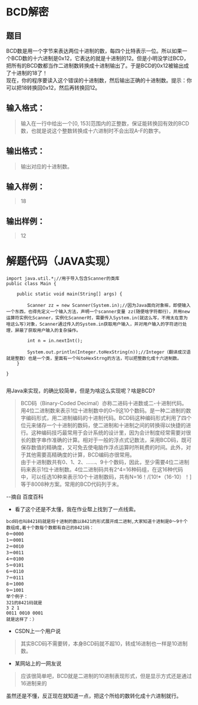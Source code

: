 # BCD解密
## 题目
BCD数是用一个字节来表达两位十进制的数，每四个比特表示一位。所以如果一个BCD数的十六进制是0x12，它表达的就是十进制的12。但是小明没学过BCD，把所有的BCD数都当作二进制数转换成十进制输出了。于是BCD的0x12被输出成了十进制的18了！  
现在，你的程序要读入这个错误的十进制数，然后输出正确的十进制数。提示：你可以把18转换回0x12，然后再转换回12。  
## 输入格式：  

>输入在一行中给出一个[0, 153]范围内的正整数，保证能转换回有效的BCD数，也就是说这个整数转换成十六进制时不会出现A-F的数字。    

## 输出格式：    

>输出对应的十进制数。  

## 输入样例：  
>18    

## 输出样例：  
>12

# 解题代码（JAVA实现）
```
import java.util.*;//用于导入包含Scanner的类库
public class Main {

	public static void main(String[] args) {

		Scanner zz = new Scanner(System.in);//因为Java面向对象嘛，即使输入一个东西，也得先定义一个输入方法，声明一个scanner变量 zz(随便啥字符都行），并用new运算符实例化Scanner，实例化Scanner时，需要传入System.in(就这么写，不用太在意为啥这么写)对象，Scanner通过传入的System.in获取用户输入，并对用户输入的字符进行处理，屏蔽了获取用户输入的复杂操作。

		int n = in.nextInt();

		System.out.println(Integer.toHexString(n));//Integer（翻译成汉语就是整数）也是一个类，里面有一个叫toHexStrng的方法，可以把整数化成十六进制数。
	}

}


```

用Java来实现，的确比较简单，但是为啥这么实现呢？啥是BCD?
>BCD码（Binary-Coded Decimal‎）亦称二进码十进数或二-十进制代码。用4位二进制数来表示1位十进制数中的0~9这10个数码。是一种二进制的数字编码形式，用二进制编码的十进制代码。BCD码这种编码形式利用了四个位元来储存一个十进制的数码，使二进制和十进制之间的转换得以快捷的进行。这种编码技巧最常用于会计系统的设计里，因为会计制度经常需要对很长的数字串作准确的计算。相对于一般的浮点式记数法，采用BCD码，既可保存数值的精确度，又可免去使电脑作浮点运算时所耗费的时间。此外，对于其他需要高精确度的计算，BCD编码亦很常用。  
由于十进制数共有0、1、2、……、9十个数码，因此，至少需要4位二进制码来表示1位十进制数。4位二进制码共有2^4=16种码组，在这16种代码中，可以任选10种来表示10个十进制数码，共有N=16！/[10!*（16-10）！]等于8008种方案。常用的BCD代码列于末。  

--摘自 百度百科

+ 看了这个还是不太懂，我在作业帮上找到了一点线索。
```
bcd码也叫8421码就是将十进制的数以8421的形式展开成二进制,大家知道十进制是0～9十个数组成,着十个数每个数都有自己的8421码：
0＝0000 
1＝0001 
2＝0010 
3＝0011 
4＝0100 
5＝0101 
6＝0110 
7＝0111 
8＝1000 
9＝1001 
举个例子：
321的8421码就是 
3 2 1 
0011 0010 0001 
就是这样了：） 

```
+ CSDN上一个用户说
>其实BCD码不需要转，本身BCD码就不超10，转成16进制也一样是10进制数。   

+ 某网站上的一网友说  
>应该很简单吧，BCD就是二进制的10进制表现形式，但是显示方式还是通过16进制来的  

虽然还是不懂，反正现在就知道一点，把这个所给的数转化成十六进制就行。